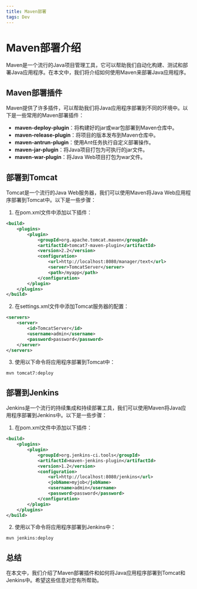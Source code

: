 ```yaml
---
title: Maven部署
tags: Dev
---
```


# Maven部署介绍

Maven是一个流行的Java项目管理工具，它可以帮助我们自动化构建、测试和部署Java应用程序。在本文中，我们将介绍如何使用Maven来部署Java应用程序。

## Maven部署插件

Maven提供了许多插件，可以帮助我们将Java应用程序部署到不同的环境中。以下是一些常用的Maven部署插件：

- **maven-deploy-plugin**：将构建好的jar或war包部署到Maven仓库中。
- **maven-release-plugin**：将项目的版本发布到Maven仓库中。
- **maven-antrun-plugin**：使用Ant任务执行自定义部署操作。
- **maven-jar-plugin**：将Java项目打包为可执行的jar文件。
- **maven-war-plugin**：将Java Web项目打包为war文件。

## 部署到Tomcat

Tomcat是一个流行的Java Web服务器，我们可以使用Maven将Java Web应用程序部署到Tomcat中。以下是一些步骤：

1. 在pom.xml文件中添加以下插件：

```xml
<build>
    <plugins>
        <plugin>
            <groupId>org.apache.tomcat.maven</groupId>
            <artifactId>tomcat7-maven-plugin</artifactId>
            <version>2.2</version>
            <configuration>
                <url>http://localhost:8080/manager/text</url>
                <server>TomcatServer</server>
                <path>/myapp</path>
            </configuration>
        </plugin>
    </plugins>
</build>
```

2. 在settings.xml文件中添加Tomcat服务器的配置：

```xml
<servers>
    <server>
        <id>TomcatServer</id>
        <username>admin</username>
        <password>password</password>
    </server>
</servers>
```

3. 使用以下命令将应用程序部署到Tomcat中：

```
mvn tomcat7:deploy
```

## 部署到Jenkins

Jenkins是一个流行的持续集成和持续部署工具，我们可以使用Maven将Java应用程序部署到Jenkins中。以下是一些步骤：

1. 在pom.xml文件中添加以下插件：

```xml
<build>
    <plugins>
        <plugin>
            <groupId>org.jenkins-ci.tools</groupId>
            <artifactId>maven-jenkins-plugin</artifactId>
            <version>1.2</version>
            <configuration>
                <url>http://localhost:8080/jenkins</url>
                <jobName>myjob</jobName>
                <username>admin</username>
                <password>password</password>
            </configuration>
        </plugin>
    </plugins>
</build>
```

2. 使用以下命令将应用程序部署到Jenkins中：

```
mvn jenkins:deploy
```

## 总结

在本文中，我们介绍了Maven部署插件和如何将Java应用程序部署到Tomcat和Jenkins中。希望这些信息对您有所帮助。